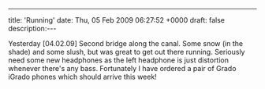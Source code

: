 ---
title: 'Running'
date: Thu, 05 Feb 2009 06:27:52 +0000
draft: false
description:---

Yesterday \[04.02.09\] Second bridge along the canal. Some snow (in the shade) and some slush, but was great to get out there running. Seriously need some new headphones as the left headphone is just distortion whenever there's any bass. Fortunately I have ordered a pair of Grado iGrado phones which should arrive this week!